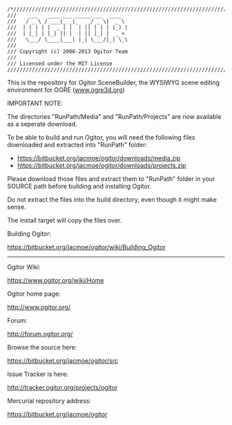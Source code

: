 ```
/*/////////////////////////////////////////////////////////////////////////////////
///    ___   ____ ___ _____ ___  ____
///   / _ \ / ___|_ _|_   _/ _ \|  _ \
///  | | | | |  _ | |  | || | | | |_) |
///  | |_| | |_| || |  | || |_| |  _ <
///   \___/ \____|___| |_| \___/|_| \_\
///
/// Copyright (c) 2008-2013 Ogitor Team
///
/// Licensed under the MIT License
///////////////////////////////////////////////////////////////////////////////////*
```

This is the repository for Ogitor SceneBuilder, the WYSIWYG scene editing environment for OGRE (www.ogre3d.org)


IMPORTANT NOTE:

The directories "RunPath/Media" and "RunPath/Projects" are now available as a seperate download.

To be able to build and run Ogitor, you will need the following files downloaded and extracted into "RunPath" folder:

* https://bitbucket.org/jacmoe/ogitor/downloads/media.zip
* https://bitbucket.org/jacmoe/ogitor/downloads/projects.zip

Please download those files and extract them to "RunPath" folder in your SOURCE path before building and installing Ogitor.

Do not extract the files into the build directory, even though it might make sense.

The install target will copy the files over.


Building Ogitor:

https://bitbucket.org/jacmoe/ogitor/wiki/Building_Ogitor

------

Ogitor Wiki:

https://www.ogitor.org/wiki/Home

Ogitor home page:

http://www.ogitor.org/

Forum:

http://forum.ogitor.org/


Browse the source here:

https://bitbucket.org/jacmoe/ogitor/src

Issue Tracker is here:

http://tracker.ogitor.org/projects/ogitor

Mercurial repository address:

https://bitbucket.org/jacmoe/ogitor
